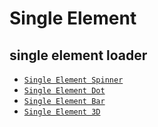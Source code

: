 # Single Element

## single element loader

* [` Single Element Spinner `](https://css-tricks.com/single-element-loaders-the-spinner/)
* [` Single Element Dot `](https://css-tricks.com/single-element-loaders-the-dots/)
* [` Single Element Bar `](https://css-tricks.com/single-element-loaders-the-bars/)
* [` Single Element 3D `](https://css-tricks.com/single-element-loaders-going-3d/)
